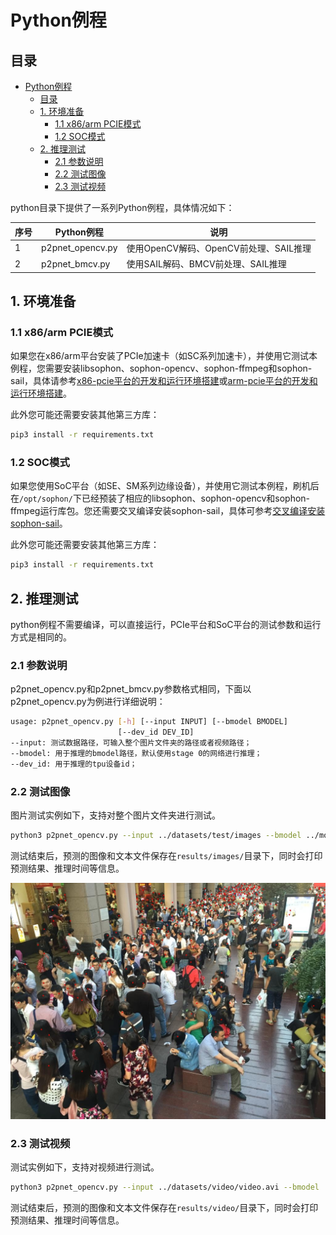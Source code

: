 # Python例程

## 目录

- [Python例程](#python例程)
  - [目录](#目录)
  - [1. 环境准备](#1-环境准备)
    - [1.1 x86/arm PCIE模式](#11-x86arm-pcie模式)
    - [1.2 SOC模式](#12-soc模式)
  - [2.  推理测试](#2--推理测试)
    - [2.1 参数说明](#21-参数说明)
    - [2.2 测试图像](#22-测试图像)
    - [2.3 测试视频](#23-测试视频)

python目录下提供了一系列Python例程，具体情况如下：

|  序号 |     Python例程      |                       说明                           |
| ---- | ------------------  |  -------------------------------------------------  |
| 1    |   p2pnet_opencv.py  |  使用OpenCV解码、OpenCV前处理、SAIL推理    |
| 2    |   p2pnet_bmcv.py    |  使用SAIL解码、BMCV前处理、SAIL推理        |

## 1. 环境准备
### 1.1 x86/arm PCIE模式

如果您在x86/arm平台安装了PCIe加速卡（如SC系列加速卡），并使用它测试本例程，您需要安装libsophon、sophon-opencv、sophon-ffmpeg和sophon-sail，具体请参考[x86-pcie平台的开发和运行环境搭建](../../../docs/Environment_Install_Guide.md#3-x86-pcie平台的开发和运行环境搭建)或[arm-pcie平台的开发和运行环境搭建](../../../docs/Environment_Install_Guide.md#5-arm-pcie平台的开发和运行环境搭建)。

此外您可能还需要安装其他第三方库：
```bash
pip3 install -r requirements.txt
```

### 1.2 SOC模式

如果您使用SoC平台（如SE、SM系列边缘设备），并使用它测试本例程，刷机后在`/opt/sophon/`下已经预装了相应的libsophon、sophon-opencv和sophon-ffmpeg运行库包。您还需要交叉编译安装sophon-sail，具体可参考[交叉编译安装sophon-sail](../../../docs/Environment_Install_Guide.md#42-交叉编译安装sophon-sail)。

此外您可能还需要安装其他第三方库：
```bash
pip3 install -r requirements.txt
```

## 2.  推理测试
python例程不需要编译，可以直接运行，PCIe平台和SoC平台的测试参数和运行方式是相同的。
### 2.1 参数说明
p2pnet_opencv.py和p2pnet_bmcv.py参数格式相同，下面以p2pnet_opencv.py为例进行详细说明：
```bash
usage: p2pnet_opencv.py [-h] [--input INPUT] [--bmodel BMODEL]
                        [--dev_id DEV_ID]
--input: 测试数据路径，可输入整个图片文件夹的路径或者视频路径；
--bmodel: 用于推理的bmodel路径，默认使用stage 0的网络进行推理；
--dev_id: 用于推理的tpu设备id；
```

### 2.2 测试图像
图片测试实例如下，支持对整个图片文件夹进行测试。
```bash
python3 p2pnet_opencv.py --input ../datasets/test/images --bmodel ../models/BM1684X/p2pnet_bm1684x_int8_4b.bmodel --dev_id 0
```
测试结束后，预测的图像和文本文件保存在`results/images/`目录下，同时会打印预测结果、推理时间等信息。

![res](../pics/crowd_python_opencv.jpg)

### 2.3 测试视频
测试实例如下，支持对视频进行测试。
```bash
python3 p2pnet_opencv.py --input ../datasets/video/video.avi --bmodel ../models/BM1684X/p2pnet_bm1684x_int8_4b.bmodel --dev_id 0
```
测试结束后，预测的图像和文本文件保存在`results/video/`目录下，同时会打印预测结果、推理时间等信息。
